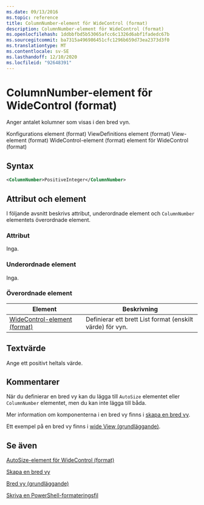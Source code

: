 ```yaml
---
ms.date: 09/13/2016
ms.topic: reference
title: ColumnNumber-element för WideControl (format)
description: ColumnNumber-element för WideControl (format)
ms.openlocfilehash: 1ddbbfbd5b53065afcc6c1326d6abf1fadedc67b
ms.sourcegitcommit: ba7315a496986451cfc1296b659d73ea2373d3f0
ms.translationtype: MT
ms.contentlocale: sv-SE
ms.lasthandoff: 12/10/2020
ms.locfileid: "92648391"
---
```

# <a name="columnnumber-element-for-widecontrol-format"></a>ColumnNumber-element för WideControl (format)

Anger antalet kolumner som visas i den bred vyn.

Konfigurations element (format) ViewDefinitions element (format) View-element (format) WideControl-element (format) element för WideControl (format)

## <a name="syntax"></a>Syntax

```xml
<ColumnNumber>PositiveInteger</ColumnNumber>
```

## <a name="attributes-and-elements"></a>Attribut och element

I följande avsnitt beskrivs attribut, underordnade element och `ColumnNumber` elementets överordnade element.

### <a name="attributes"></a>Attribut

Inga.

### <a name="child-elements"></a>Underordnade element

Inga.

### <a name="parent-elements"></a>Överordnade element

|Element|Beskrivning|
|-------------|-----------------|
|[WideControl-element (format)](./widecontrol-element-format.md)|Definierar ett brett List format (enskilt värde) för vyn.|

## <a name="text-value"></a>Textvärde

Ange ett positivt heltals värde.

## <a name="remarks"></a>Kommentarer

När du definierar en bred vy kan du lägga till `AutoSize` elementet eller `ColumnNumber` elementet, men du kan inte lägga till båda.

Mer information om komponenterna i en bred vy finns i [skapa en bred vy](./creating-a-wide-view.md).

Ett exempel på en bred vy finns i [wide View (grundläggande)](./wide-view-basic.md).

## <a name="see-also"></a>Se även

[AutoSize-element för WideControl (format)](./autosize-element-for-widecontrol-format.md)

[Skapa en bred vy](./creating-a-wide-view.md)

[Bred vy (grundläggande)](./wide-view-basic.md)

[Skriva en PowerShell-formateringsfil](./writing-a-powershell-formatting-file.md)
